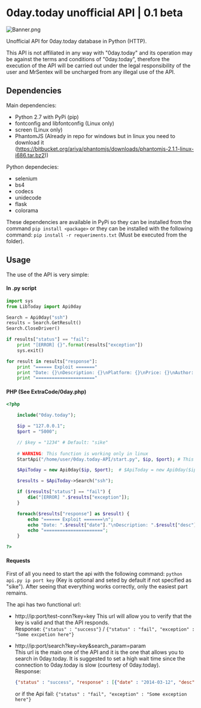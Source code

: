 # 0day.today unofficial API | 0.1 beta
![Banner.png](https://raw.githubusercontent.com/MrSentex/0day.today-API/master/banner.png?token=AorkL9f8tQVCKNF6tnFOxW4LHEu_1_E4ks5cPhNmwA%3D%3D)

Unofficial API for 0day.today database in Python (HTTP).

This API is not affiliated in any way with "0day.today" and its operation may be against the terms and conditions of "0day.today", therefore the execution of the API will be carried out under the legal responsibility of the user and MrSentex will be uncharged from any illegal use of the API.

## Dependencies
Main dependencies:

* Python 2.7 with PyPi (pip)
* fontconfig and libfontconfig (Linux only)
* screen (Linux only)
* PhantomJS (Already in repo for windows but in linux you need to download it (https://bitbucket.org/ariya/phantomjs/downloads/phantomjs-2.1.1-linux-i686.tar.bz2))

Python dependecies:

* selenium
* bs4
* codecs
* unidecode
* flask
* colorama

These dependencies are available in PyPi so they can be installed from the command `pip install <package>` or they can be installed with the following command: `pip install -r requeriments.txt` (Must be executed from the folder).

## Usage

The use of the API is very simple:

#### In .py script

```python
import sys
from LibToday import Api0day

Search = Api0day("ssh")
results = Search.GetResult()
Search.CloseDriver()

if results["status"] == "fail":
    print "[ERROR] {}".format(results["exception"])
    sys.exit()

for result in results["response"]:
    print "====== Exploit ======="
    print "Date: {}\nDescription: {}\nPlatform: {}\nPrice: {}\nAuthor: {}\nURL: {}".format(result["date"], result["desc"], result["platform"], result["price"], result["author"], result["url"])
    print "======================"
```
#### PHP (See ExtraCode/0day.php)
```php
<?php

    include("0day.today");

    $ip = "127.0.0.1";
    $port = "5000";

    // $key = "1234" # Default: "sike"
    
    # WARNING: This function is working only in linux
    StartApi("/home/user/0day.today-API/start.py", $ip, $port); # This function only need to be exec one time (Multiple exec can create bugs) | StartApi("/home/user/0day.today-API/start.py", $ip, $port, $key);

    $ApiToday = new Api0day($ip, $port);  # $ApiToday = new Api0day($ip, $port, $key); | If an error ocurred with the connection the script will create an exception

    $results = $ApiToday->Search("ssh");

    if ($results["status"] == "fail") {
        die("[ERROR] ".$results["exception"]);
    }

    foreach($results["response"] as $result) {
        echo "====== Exploit =======\n";
        echo "Date: ".$result["date"]."\nDescription: ".$result["desc"]."\nPlatform: ".$result["platform"]."\nPrice: ".$result["price"]."\nAuthor: ".$result["author"]."\nURL: ".$result["url"]."\n";
        echo "======================";
    }

?>
```
#### Requests
First of all you need to start the api with the following command: `python api.py ip port key` (Key is optional and seted by default if not specified as "sike"). After seeing that everything works correctly, only the easiest part remains.

The api has two functional url:

* http://ip:port/test-conn?key=key 
  This url will allow you to verify that the key is valid and that the API responds.  
  Response: `{"status" : "success"}` / `{"status" : "fail", "exception" : "Some excpetion here"}`  
  
* http://ip:port/search?key=key&search_param=param  
  This url is the main one of the API and it is the one that allows you to search in 0day.today. It is suggested to set a high wait time since the connection to 0day.today is slow (courtesy of 0day.today).  
    Response: 
    ```json
    {"status" : "success", "response" : [{"date" : "2014-03-12", "desc" : "Sike, thats the wrong number", "platform" : "multiple", "price" : "free", "author" : "MrSentex", "url" : "https://0day.today/exploit/<exploit-id>"}]}
    ```
  or if the Api fail: `{"status" : "fail", "exception" : "Some exception here"}`
